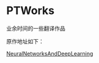 # PTWorks
业余时间的一些翻译作品

原作地址如下：   

[NeuralNetworksAndDeepLearning](http://neuralnetworksanddeeplearning.com/index.html)

